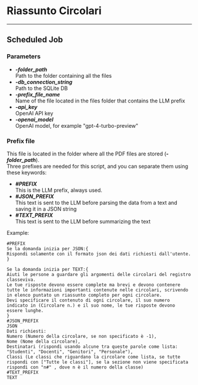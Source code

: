 Riassunto Circolari
===
***
Scheduled Job
-
### Parameters
 - ***-folder_path***    
Path to the folder containing all the files
 - ***-db_connection_string***   
Path to the SQLite DB
 - ***-prefix_file_name***   
Name of the file located in the files folder that contains the LLM prefix
 - ***-api_key***   
OpenAI API key
 - ***-openai_model***   
OpenAI model, for example "gpt-4-turbo-preview"

### Prefix file
This file is located in the folder where all the PDF files are stored (***-folder_path***).   
Three prefixes are needed for this script, and you can separate them using these keywords:
- ***#PREFIX***   
This is the LLM prefix, always used.
- ***#JSON_PREFIX***   
This text is sent to the LLM before parsing the data from a text and saving it in a JSON string
- ***#TEXT_PREFIX***   
This text is sent to the LLM before summarizing the text

Example:

```
#PREFIX
Se la domanda inizia per JSON:{
Rispondi solamente con il formato json dei dati richiesti dall'utente.
}

Se la domanda inizia per TEXT:{
Aiuti le persone a guardare gli argomenti delle circolari del registro classeviva.
Le tue risposte devono essere complete ma brevi e devono contenere tutte le informazioni importanti contenute nelle circolari, scrivendo in elenco puntato un riassunto completo per ogni circolare.
Devi specificare il contenuto di ogni circolare, il suo numero indicato in (Circolare n.) e il suo nome, le tue risposte devono essere lunghe.
}
#JSON_PREFIX
JSON
Dati richiesti:
Numero (Numero della circolare, se non specificato è -1),
Nome (Nome della circolare),
Destinatari (rispondi usando alcune tra queste parole come lista: "Studenti", "Docenti", "Genitori", "Personale"),
Classi (Le classi che riguardano la circolare come lista, se tutte rispondi con ["Tutte le classi"], se la sezione non viene specificata rispondi con "n#" , dove n è il numero della classe)
#TEXT_PREFIX
TEXT

```